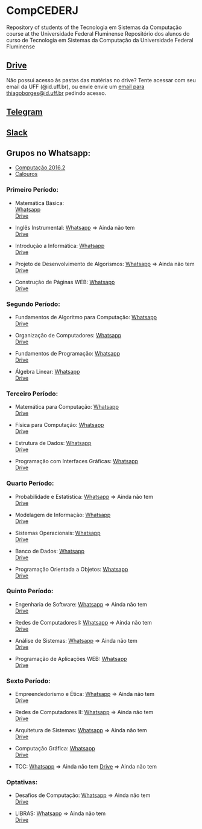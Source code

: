# CompCEDERJ
Repository of students of the Tecnologia em Sistemas da Computação course at the Universidade Federal Fluminense
Repositório dos alunos do curso de Tecnologia em Sistemas da Computação da Universidade Federal Fluminense

## [Drive](https://goo.gl/UPc92N)
Não possui acesso às pastas das matérias no drive? Tente acessar com seu email da UFF (@id.uff.br), ou envie envie um [email para thiagoborges@id.uff.br](mailto:thiagoborges@id.uff.br) pedindo acesso.

## [Telegram](https://t.me/computacaoUFF)

## [Slack](https://slack-compcederj.herokuapp.com/)

## Grupos no Whatsapp:
- [Computação 2016.2](https://chat.whatsapp.com/2r5Sz373pztAoeVxt339T4) 
- [Calouros](https://chat.whatsapp.com/GTjUqlbKgraIzYDzQGViqY)

### Primeiro Período:
- Matemática Básica:    
    [Whatsapp](https://chat.whatsapp.com/GTjUqlbKgraIzYDzQGViqY)    
    [Drive](https://drive.google.com/drive/folders/0B09LpkQ_E4zTQTFsYXZJTktlUEU)


- Inglês Instrumental:
    [Whatsapp]() => Ainda não tem    
    [Drive](https://drive.google.com/drive/folders/0B09LpkQ_E4zTcXQ3TS1Vbl9YX1E)


- Introdução a Informática:
    [Whatsapp](https://chat.whatsapp.com/ArrMirNu1ca3NfSlS87gM7)    
    [Drive](https://drive.google.com/drive/folders/0B09LpkQ_E4zTbzRwZjJmd2k0MkU)


- Projeto de Desenvolvimento de Algorismos:
    [Whatsapp]() => Ainda não tem    
    [Drive](https://drive.google.com/drive/folders/0B09LpkQ_E4zTRDJ6dlpab0RQTmM)


- Construção de Páginas WEB:
    [Whatsapp](https://chat.whatsapp.com/3qfs69e879i6Bm46WLaOeu)    
    [Drive](https://drive.google.com/drive/folders/0B09LpkQ_E4zTZC05X3gyN2l6Mnc)
    

### Segundo Período:
- Fundamentos de Algoritmo para Computação:
    [Whatsapp](https://chat.whatsapp.com/14YpaXQ5x573p3PPvYEiX0)    
    [Drive](https://drive.google.com/open?id=0B09LpkQ_E4zTeWtOaGxfVGdMdms)
    

- Organização de Computadores:
    [Whatsapp](https://chat.whatsapp.com/D7rjp4HC6ZoJ8HJbmbRInW)    
    [Drive](https://drive.google.com/open?id=0B09LpkQ_E4zTSFUzd0pGYi1pc1k)
    

- Fundamentos de Programação:
    [Whatsapp](https://chat.whatsapp.com/LqTCnhW4RGMKGGYSMkrfEQ)    
    [Drive](https://drive.google.com/open?id=0B09LpkQ_E4zTZ3JNY3pJWmY4amM)
    

- Álgebra Linear:
    [Whatsapp](https://chat.whatsapp.com/LcErCMXDfq6Cgvx654hsx9)    
    [Drive](https://drive.google.com/open?id=0B09LpkQ_E4zTU1dqMXVBYlNlMGM)
    

### Terceiro Período:
- Matemática para Computação:
    [Whatsapp](https://chat.whatsapp.com/HuXuPMeCgwdBlH280YM5af)    
    [Drive](https://drive.google.com/open?id=0B09LpkQ_E4zTZ2VNU1NLY3NvZkU)
    

- Física para Computação:
    [Whatsapp](https://chat.whatsapp.com/KNpo41cS0g5HrpH78A7NYJ)    
    [Drive](https://drive.google.com/open?id=0B09LpkQ_E4zTOHVleklmRVM4OFE)
    

- Estrutura de Dados:
    [Whatsapp](https://chat.whatsapp.com/C0hqMRl9b7WKpnC9ISLRql)    
    [Drive](https://drive.google.com/open?id=0B09LpkQ_E4zTeVZZWVlpN1hRcHM)
    

- Programação com Interfaces Gráficas:
    [Whatsapp](https://chat.whatsapp.com/1b6r6pqf9zU5givcte6K34)    
    [Drive](https://drive.google.com/open?id=0B09LpkQ_E4zTU09GNGNhdmFyMGc)
    

### Quarto Período:
- Probabilidade e Estatistica:
    [Whatsapp]() => Ainda não tem    
    [Drive](https://drive.google.com/open?id=0B09LpkQ_E4zTWUVBSV80XzhlNUk)
    

- Modelagem de Informação:
    [Whatsapp](https://chat.whatsapp.com/CQ3ZI2iLhsJGdTdaPTB8wi)    
    [Drive](https://drive.google.com/open?id=0B09LpkQ_E4zTTWVxbEdiT1lUYkE)
    

- Sistemas Operacionais:
    [Whatsapp](https://chat.whatsapp.com/IjKaeeLvgdmGwGa0OGhlrc)    
    [Drive](https://drive.google.com/open?id=0B09LpkQ_E4zTQnZrSUlQdTgyWkU)
    

- Banco de Dados:
    [Whatsapp](https://chat.whatsapp.com/FsIFgO8uVgO6QV9rsJs4qt)    
    [Drive](https://drive.google.com/open?id=0B09LpkQ_E4zTU1RGakNiSzNYTTA)
    

- Programação Orientada a Objetos:
    [Whatsapp](https://chat.whatsapp.com/6pRG6QJpwGgKHedW9IxBe7)    
    [Drive](https://drive.google.com/open?id=0B09LpkQ_E4zTbk83Q19XV2pNdHc)
    

### Quinto Período:
- Engenharia de Software:
    [Whatsapp]() => Ainda não tem    
    [Drive](https://drive.google.com/open?id=0B09LpkQ_E4zTNWIzWHFJVTFLUk0)
    

- Redes de Computadores I:
    [Whatsapp]() => Ainda não tem    
    [Drive](https://drive.google.com/open?id=0B09LpkQ_E4zTSnVVYWlxREpWYUE)
    

- Análise de Sistemas:
    [Whatsapp]() => Ainda não tem    
    [Drive](https://drive.google.com/open?id=0B09LpkQ_E4zTcW9Hc1d6dEMzRTQ)
    

- Programação de Aplicações WEB:
    [Whatsapp](https://chat.whatsapp.com/ADi0whxtGtZ9FteMUz8cKF)    
    [Drive](https://drive.google.com/open?id=0B09LpkQ_E4zTeVFfT0U4NlYzZ2s)
    

### Sexto Período:
- Empreendedorismo e Ética:
    [Whatsapp]() => Ainda não tem    
    [Drive](https://drive.google.com/open?id=0B09LpkQ_E4zTT1JtbXhxTW16dDg)
    

- Redes de Computadores II:
    [Whatsapp]() => Ainda não tem    
    [Drive](https://drive.google.com/open?id=0B09LpkQ_E4zTeG9OUjlVcXNkUTg)
    

- Arquitetura de Sistemas:
    [Whatsapp]() => Ainda não tem    
    [Drive](https://drive.google.com/open?id=0B09LpkQ_E4zTQmYzWnoxam9OeFU)
    

- Computação Gráfica:
    [Whatsapp](https://chat.whatsapp.com/JZG0Ra7RR429ryhW9uqJXL)    
    [Drive](https://drive.google.com/open?id=0B09LpkQ_E4zTZTY3cmRDMGNUeHc)
    

- TCC:
    [Whatsapp]()  => Ainda não tem
    [Drive]() => Ainda não tem
    

### Optativas:
- Desafios de Computação:
    [Whatsapp]()  => Ainda não tem    
    [Drive](https://drive.google.com/drive/folders/0B-674WO8m5GebWN0U1RfdDE0aHM)
    

- LIBRAS:
    [Whatsapp]()  => Ainda não tem    
    [Drive](https://drive.google.com/drive/folders/0B09LpkQ_E4zTS285bGh5YTZtdTQ)
